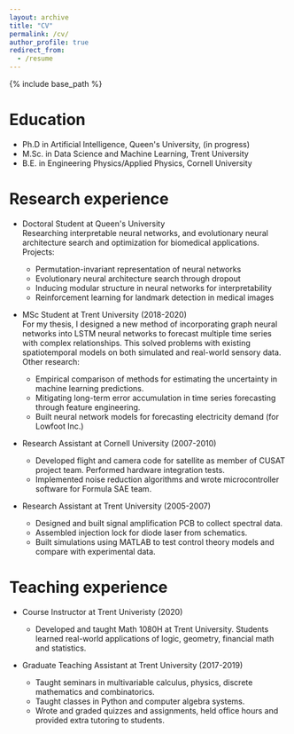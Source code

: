 ```yaml
---
layout: archive
title: "CV"
permalink: /cv/
author_profile: true
redirect_from:
  - /resume
---
```


{% include base_path %}

Education
======
* Ph.D in Artificial Intelligence, Queen's University, (in progress)
* M.Sc. in Data Science and Machine Learning, Trent University
* B.E. in Engineering Physics/Applied Physics, Cornell University

Research experience
======
* Doctoral Student at Queen's University  
Researching interpretable neural networks, and evolutionary neural architecture search and optimization for biomedical applications.
Projects:
  * Permutation-invariant representation of neural networks
  * Evolutionary neural architecture search through dropout
  * Inducing modular structure in neural networks for interpretability
  * Reinforcement learning for landmark detection in medical images

* MSc Student at Trent University (2018-2020)  
  For my thesis, I designed a new method of incorporating graph neural networks into LSTM neural networks to forecast multiple time series with complex relationships. This solved problems with existing spatiotemporal models on both simulated and real-world sensory data. Other research:
  * Empirical comparison of methods for estimating the uncertainty in machine learning predictions.
  * Mitigating long-term error accumulation in time series forecasting through feature engineering.
  * Built neural network models for forecasting electricity demand (for Lowfoot Inc.)

* Research Assistant at Cornell University (2007-2010)
  * Developed flight and camera code for satellite as member of CUSAT project team. Performed hardware integration tests.
  * Implemented noise reduction algorithms and wrote microcontroller software for Formula SAE team.


* Research Assistant at Trent University (2005-2007)
  * Designed and built signal amplification PCB to collect spectral data.
  * Assembled injection lock for diode laser from schematics.
  * Built simulations using MATLAB to test control theory models and compare with experimental data.

Teaching experience
======
* Course Instructor at Trent Univeristy (2020)
  * Developed and taught Math 1080H at Trent University. Students learned real-world applications of logic, geometry, financial math and statistics.

* Graduate Teaching Assistant at Trent University (2017-2019)
  * Taught seminars in multivariable calculus, physics, discrete mathematics and combinatorics.
  * Taught classes in Python and computer algebra systems.
  * Wrote and graded quizzes and assignments, held office hours and provided extra tutoring to students.
